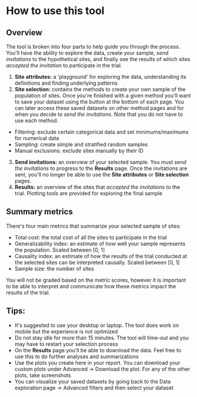 # How to use this tool
## Overview
The tool is broken into four parts to help guide you through the process. You'll have the ability to explore the data, create your sample, _send invitations_ to the hypothetical sites, and finally see the results of which sites _accepted the invitation_ to participate in the trial.

1. **Site attributes:** a 'playground' for exploring the data, understanding its definitions and finding underlying patterns
2. **Site selection:** contains the methods to create your own sample of the population of sites. Once you're finished with a given method you'll want to save your dataset using the button at the bottom of each page. You can later access these saved datasets on other method pages and for when you decide to _send the invitations_. Note that you do not have to use each method.
  - Filtering: exclude certain categorical data and set minimums/maximums for numerical data
  - Sampling: create simple and stratified random samples
  - Manual exclusions: exclude sites manually by their ID
3. **Send invitations:** an overview of your selected sample. You must _send the invitations_ to progress to the **Results** page. Once the invitations are sent, you'll no longer be able to use the **Site attributes** or **Site selection** pages.
4. **Results:** an overview of the sites that _accepted the invitations_ to the trial. Plotting tools are provided for exploring the final sample



## Summary metrics
There's four main metrics that summarize your selected sample of sites:
- Total cost: the total cost of all the sites to participate in the trial
- Generalizability index: an estimate of how well your sample represents the population. Scaled between [0, 1]
- Causality index: an estimate of how the results of the trial conducted at the selected sites can be interpreted causally. Scaled between [0, 1]   
- Sample size: the number of sites

You will not be graded based on the metric scores, however it is important to be able to interpret and communicate how these metrics impact the results of the trial.

## Tips: 
- It's suggested to use your desktop or laptop. The tool does work on mobile but the experience is not optimized
- Do not stay idle for more than 15 minutes. The tool will time-out and you may have to restart your selection process
- On the **Results** page you'll be able to download the data. Feel free to use this to do further analyses and summarizations
- Use the plots you create here in your report. You can download your custom plots under Advanced -> Download the plot. For any of the other plots, take screenshots
- You can visualize your saved datasets by going back to the Data exploration page -> Advanced filters and then select your dataset

<br>
<br>
<br>